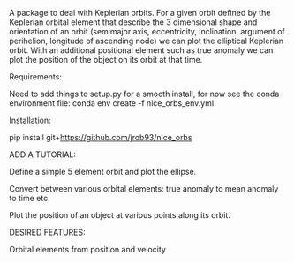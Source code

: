 A package to deal with Keplerian orbits. For a given orbit defined by the Keplerian orbital element that describe the 3 dimensional shape and orientation of an orbit (semimajor axis, eccentricity, inclination, argument of perihelion, longitude of ascending node) we can plot the elliptical Keplerian orbit. With an additional positional element such as true anomaly we can plot the position of the object on its orbit at that time.

Requirements:

Need to add things to setup.py for a smooth install, for now see the conda environment file:
conda env create -f nice_orbs_env.yml

Installation:

pip install git+https://github.com/jrob93/nice_orbs

ADD A TUTORIAL:

Define a simple 5 element orbit and plot the ellipse.

Convert between various orbital elements: true anomaly to mean anomaly to time etc.

Plot the position of an object at various points along its orbit.

DESIRED FEATURES:

Orbital elements from position and velocity

